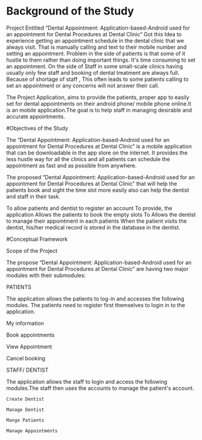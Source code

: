 # Background of the Study

  Project Entitled “Dental Appointment: Application-based-Android used for  an appointment for Dental Procedures at Dental Clinic” 
  Got this Idea to experience getting an appointment schedule in the dental clinic that we always visit. That is manually calling and text  to their mobile number and  setting an appointment. Problem in the side of patients is that some of it hustle to them rather than doing  important things. It's time consuming to set an appointment. On the side of Staff in some small-scale clinics having usually only few staff and booking of dental treatment are always full. Because of shortage of staff , This often leads to some patients calling to set an appointment or any concerns will not answer their call. 

The Project Application, aims to provide the patients, proper app to easily set for dental appointments on their android phone/ mobile phone online.It is an mobile application.The goal is to help staff in  managing desirable and accurate appointments.



#Objectives of the Study

 
  The “Dental Appointment: Application-based-Android used for  an appointment for Dental Procedures 
at Dental Clinic” is a mobile application that can be downloadable in the app store  on the internet.
It provides the less hustle way for all the clinics and all patients  can schedule the appointment as fast and as possible  from anywhere.

The proposed ”Dental Appointment: Application-based-Android used for  an appointment for Dental Procedures at Dental Clinic” that will help the patients book and sight the time slot more easily also can help the dentist and staff in their task.

To allow patients and dentist to register an account
To provide, the application Allows the patients to book the empty slots
To Allows the dentist to manage their appointment in each patients
When the patient visits the dentist, his/her medical record is stored in the database in the dentist.

#Conceptual Framework

Scope of the Project

The propose “Dental Appointment: Application-based-Android used for  an appointment for Dental Procedures at Dental Clinic” are having two major  modules with their submodules:

PATIENTS

  The application allows the patients to log-in and accesses the following modules. The patients need to register first themselves to login in to the application.

  My information

  Book appointments

  View Appointment

  Cancel booking 


STAFF/ DENTIST
	 
  The application allows the staff to login and access the following modules.The staff then uses the accounts to manage the patient's account.

    Create Dentist
	
    Manage Dentist 

    Mange Patients

    Manage Appointments
	



